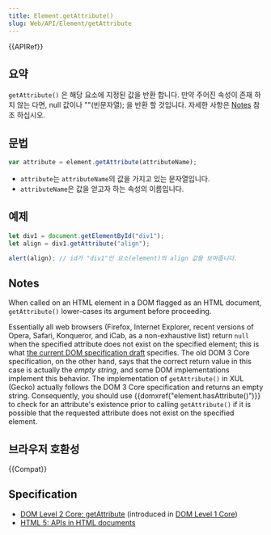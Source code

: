 ```yaml
---
title: Element.getAttribute()
slug: Web/API/Element/getAttribute
---
```

{{APIRef}}

## 요약

`getAttribute()` 은 해당 요소에 지정된 값을 반환 합니다. 만약 주어진 속성이 존재 하지 않는 다면, null 값이나 ""(빈문자열); 을 반환 할 것입니다. 자세한 사항은 [Notes](#notes) 참조 하십시오.

## 문법

```js
var attribute = element.getAttribute(attributeName);
```

- `attribute`는 `attributeName`의 값을 가지고 있는 문자열입니다.
- `attributeName`은 값을 얻고자 하는 속성의 이름입니다.

## 예제

```js
let div1 = document.getElementById("div1");
let align = div1.getAttribute("align");

alert(align); // id가 "div1"인 요소(element)의 align 값을 보여줍니다.
```

## Notes

When called on an HTML element in a DOM flagged as an HTML document, `getAttribute()` lower-cases its argument before proceeding.

Essentially all web browsers (Firefox, Internet Explorer, recent versions of Opera, Safari, Konqueror, and iCab, as a non-exhaustive list) return `null` when the specified attribute does not exist on the specified element; this is what [the current DOM specification draft](http://dom.spec.whatwg.org/#dom-element-getattribute) specifies. The old DOM 3 Core specification, on the other hand, says that the correct return value in this case is actually the _empty string_, and some DOM implementations implement this behavior. The implementation of `getAttribute()` in XUL (Gecko) actually follows the DOM 3 Core specification and returns an empty string. Consequently, you should use {{domxref("element.hasAttribute()")}} to check for an attribute's existence prior to calling `getAttribute()` if it is possible that the requested attribute does not exist on the specified element.

## 브라우저 호환성

{{Compat}}

## Specification

- [DOM Level 2 Core: getAttribute](http://www.w3.org/TR/DOM-Level-2-Core/core.html#ID-666EE0F9) (introduced in [DOM Level 1 Core](http://www.w3.org/TR/REC-DOM-Level-1/level-one-core.html#method-getAttribute))
- [HTML 5: APIs in HTML documents](http://www.whatwg.org/specs/web-apps/current-work/multipage/dom.html#apis-in-html-documents)
